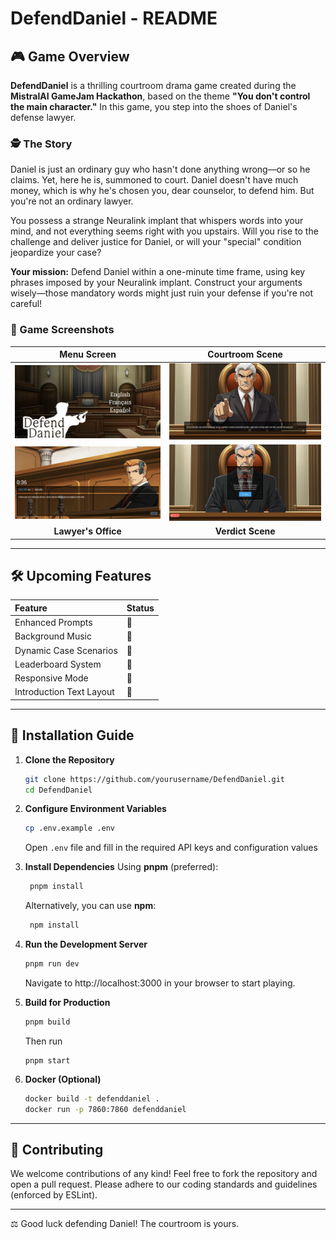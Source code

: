 # DefendDaniel - README

## 🎮 Game Overview

**DefendDaniel** is a thrilling courtroom drama game created during the **MistralAI GameJam Hackathon**, based on the theme **"You don't control the main character."** In this game, you step into the shoes of Daniel's defense lawyer.

### 🕵️ The Story

Daniel is just an ordinary guy who hasn't done anything wrong—or so he claims. Yet, here he is, summoned to court. Daniel doesn't have much money, which is why he's chosen you, dear counselor, to defend him. But you're not an ordinary lawyer.

You possess a strange Neuralink implant that whispers words into your mind, and not everything seems right with you upstairs. Will you rise to the challenge and deliver justice for Daniel, or will your "special" condition jeopardize your case?

**Your mission:** Defend Daniel within a one-minute time frame, using key phrases imposed by your Neuralink implant. Construct your arguments wisely—those mandatory words might just ruin your defense if you're not careful!

### 📸 Game Screenshots

| **Menu Screen** | **Courtroom Scene** |
|:---:|:---:|
| ![Menu](/public/images/menu.png) | ![Court](/public/images/court.png) |
| ![Lawyer](/public/images/lawyer.png) | ![Verdict](/public/images/verdict.png) |
| **Lawyer's Office** | **Verdict Scene** |

---

## 🛠️ Upcoming Features

| Feature	       | Status          |
| :--------------- |:----------------|
| Enhanced Prompts	  |   🚧      |
| Background Music  | 🚧            |
| Dynamic Case Scenarios  | 🚧         |
| Leaderboard System  | 🚧        |
| Responsive Mode  | 🚧        |
| Introduction Text Layout  | 🚧        |

---

## 🚀 Installation Guide

1. **Clone the Repository**
   ```bash
   git clone https://github.com/yourusername/DefendDaniel.git
   cd DefendDaniel
   ```

2. **Configure Environment Variables**
   ```bash
   cp .env.example .env
   ```
   Open `.env` file and fill in the required API keys and configuration values

3. **Install Dependencies** Using **pnpm** (preferred):
   ```bash
    pnpm install
   ```

    Alternatively, you can use **npm**:
   ```bash
    npm install
   ```

4. **Run the Development Server**
   ```bash
   pnpm run dev
   ```

   Navigate to http://localhost:3000 in your browser to start playing.


4. **Build for Production**
   ```bash
   pnpm build
   ```

   Then run 

   ```
   pnpm start
   ```

4. **Docker (Optional)**
    ```bash
    docker build -t defenddaniel .
    docker run -p 7860:7860 defenddaniel
    ```

---

## 🌟 Contributing

We welcome contributions of any kind! Feel free to fork the repository and open a pull request. Please adhere to our coding standards and guidelines (enforced by ESLint).

---

⚖️ Good luck defending Daniel! The courtroom is yours.